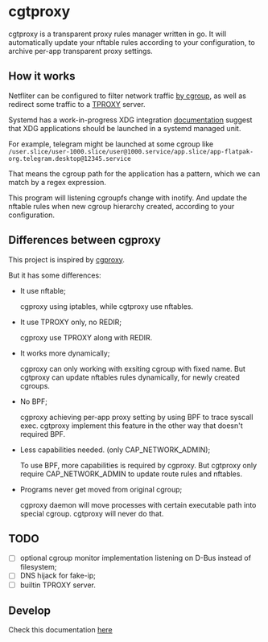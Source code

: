 # cgtproxy

cgtproxy is a transparent proxy rules manager written in go.
It will automatically update your nftable rules according to your configuration,
to archive per-app transparent proxy settings.

## How it works

Netfliter can be configured to filter network traffic [by cgroup],
as well as redirect some traffic to a [TPROXY] server.

[TPROXY]: https://www.infradead.org/~mchehab/kernel_docs/networking/tproxy.html
[by cgroup]: https://www.spinics.net/lists/netfilter/msg60360.html

Systemd has a work-in-progress XDG integration [documentation] suggest that
XDG applications should be launched in a systemd managed unit.

[documentation]: https://systemd.io/DESKTOP_ENVIRONMENTS

For example, telegram might be launched at some cgroup like
`/user.slice/user-1000.slice/user@1000.service/app.slice/app-flatpak-org.telegram.desktop@12345.service`

That means the cgroup path for the application has a pattern,
which we can match by a regex expression.

This program will listening cgroupfs change with inotify.
And update the nftable rules when new cgroup hierarchy created,
according to your configuration.

## Differences between cgproxy

This project is inspired by [cgproxy](https://github.com/springzfx/cgproxy).

But it has some differences:

- It use nftable;

  cgproxy using iptables, while cgtproxy use nftables.

- It use TPROXY only, no REDIR;

  cgproxy use TPROXY along with REDIR.

- It works more dynamically;

  cgproxy can only working with exsiting cgroup with fixed name.
  But cgtproxy can update nftables rules dynamically, for newly created cgroups.

- No BPF;

  cgproxy achieving per-app proxy setting by using BPF to trace syscall exec.
  cgtproxy implement this feature in the other way that doesn't required BPF.

- Less capabilities needed. (only CAP_NETWORK_ADMIN);

  To use BPF, more capabilities is required by cgproxy.
  But cgtproxy only require CAP_NETWORK_ADMIN
  to update route rules and nftables.

- Programs never get moved from original cgroup;

  cgproxy daemon will move processes
  with certain executable path into special cgroup.
  cgtproxy will never do that.

## TODO

- [ ] optional cgroup monitor implementation listening on D-Bus
      instead of filesystem;
- [ ] DNS hijack for fake-ip;
- [ ] builtin TPROXY server.

## Develop

Check this documentation [here](docs/development.md)
